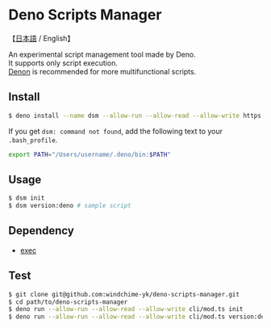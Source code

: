 # Deno Scripts Manager
【[日本語](./README_JP.md) / English】

An experimental script management tool made by Deno.  
It supports only script execution.  
[Denon](https://github.com/denosaurs/denon) is recommended for more multifunctional scripts.

## Install
``` bash
$ deno install --name dsm --allow-run --allow-read --allow-write https://github.com/windchime-yk/deno-scripts-manager/raw/master/cli/mod.ts
```

If you get `dsm: command not found`, add the following text to your `.bash_profile`.
```bash
export PATH="/Users/username/.deno/bin:$PATH"
```

## Usage
``` bash
$ dsm init
$ dsm version:deno # sample script
```

## Dependency
- [exec](https://deno.land/x/exec)

## Test
``` bash
$ git clone git@github.com:windchime-yk/deno-scripts-manager.git
$ cd path/to/deno-scripts-manager
$ deno run --allow-run --allow-read --allow-write cli/mod.ts init
$ deno run --allow-run --allow-read --allow-write cli/mod.ts version:deno
```